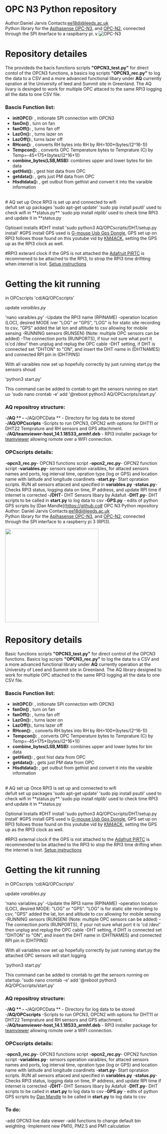 # OPC N3 Python repository 
Author:Daniel Jarvis 
Contacts:ee18dj@leeds.ac.uk
</br>
Python library for the [Aplhasense OPC-N3](http://www.alphasense.com/WEB1213/wp-content/uploads/2018/02/OPC-N3.pdf), and [OPC-N2](http://stg-uneplive.unep.org/media/aqm_document_v1/Blue%20Print/Components/Microcomputer%20and%20sensors/B.%20Dust%20Sensor%20Specifications/B.1%20Alphasense%20OPC%20N1/072-0300%20OPC-N2%20manual%20issue%203.pdf), connected through the SPI itnerface to a raspibarry pi. 
v
![OPC-N3](https://github.com/JarvisSan22/OPC-N3_python/blob/master/OPCN3.jpg)


# Repository detailes 

The provideds the bacis functions scripts **"OPCN3_test.py"**  for direct contol of the OPCN3 functions, a basics log scripts **"OPCN3_rec.py"** to log the data to a CSV and a more advanced functional libary under **AQ** currently opration at the University of leed and Summit site in Greenland.  The AQ livary is desinged to work for multiple OPC attaced to the same RPI3 logging all the data to one CSV file. 

### Bascis Function list:
- **initOPC():** , initionate SPI connection with OPCN3
- **fanOn()** , turn on fan
- **fanOff():** , turns fan off
- **LazOn():** , turns lazer on
- **LazOff():**, turns lazer off
- **RHcon():** , converts RH bytes into RH by RH=100*(bytes/(2^16-1)) 
- **Tempcon():** , converts OPC Temperature bytes to Temprature (C) by Temp=-45+175*(bytes/(2^16+1))
- **combine_bytes(LSB,MSB):** combines upper and lower bytes for bin data 
- **getHist():** , gest hist data from OPC
- **getdata():** , gets just PM data from OPC
- **Hisdtdata():** , get outbut from gethist and convert it into the varaible information

</br>
# AQ set up
Once RPI3 is set up and connected to wifi
</br>
defult set up packages
'sudo apt-get update'   
'sudo pip install psutil'   used to check wifi in **status.py**
'sudo pip install ntplib'   used to check time RPI3 and update it in **status.py


Optioanl installs 
#DHT install
'sudo python3 AQ/OPCscripts/DHT/setup.py install'
#GPS install
GPS used is [G-mouse Usb Gps Dongle](https://www.amazon.co.uk/Diymall-G-mouse-Glonass-Raspberry-Aviation/dp/B015E2XSSO/ref=sr_1_3_sspa?crid=K5C3JJ0ZYQHH&keywords=gps+dongle+usb&qid=1557393883&s=gateway&sprefix=GPS+dongle%2Caps%2C131&sr=8-3-spons&psc=1), GPS set up on RPI3 follows those found on this youtube vid by [KM4ACK](https://www.youtube.com/watch?v=Oag9qYuhMGg), setting the GPS up as the RPI3 clock as well. 

#RPI3 exteranl clock
if the GPS is not attached the [Adafruit PiRTC](https://www.amazon.co.uk/Adafruit-PiRTC-PCF8523-Raspberry-ADA3386/dp/B072DWKDW9/ref=sr_1_2?keywords=adafruit+real+time+clock&qid=1557395250&s=gateway&sr=8-2) is recommened to be attached to the RPI3, to strop the RPI3 time drifiting when internet is lost. [Setup instructions](https://www.amazon.co.uk/Adafruit-PiRTC-PCF8523-Raspberry-ADA3386/dp/B072DWKDW9/ref=sr_1_2?keywords=adafruit+real+time+clock&qid=1557395250&s=gateway&sr=8-2)

# Getting the kit running 
in OPCscripts
'cd/AQ/OPCscripts'

update *varaibles.py*

'nano varaibles.py'
-Update the RPI3 name (RPINAME)
-operation location (LOC), desired MODE iver "LOG" or "GPS", "LOG" is for static site recording to csv, "GPS" added the lat lon and altitude to csv allowing for mobile sensing
-RUNNING sensors (RUNSEN) (Note: multiple OPC sensors can be added)
-The connection ports (RUNPORTS), if tour not sure what port it is'cd /dev/' then unplug and replug the OPC cable
-DHT setting, if DHT is connected set "DHTON" to "ON", and insert the DHT name in (DHTNAMES) and connected RPI pin in (DHTPINS)


With all varaibles now set up hopefully correctly  by just running start.py the sensors shoud

'python3 start.py'

This command can be added to contab to get the sensors running on start uo
'sudo nano crontab -e'
add 
'@reboot python3 AQ/OPCscripts/start.py'

### AQ repositroy structure:
-**/AQ **  -
-**/AQ/OPCData ** - Directory for log data to be stored
-**/AQ/OPCscripts** -Scripts to run OPCN3, OPCN2 with options for DHT11 or DHT22 Temprature and RH sensors and GPS attachment. 
-**/AQ/teamviewer-host_14.1.18533_armhf.deb** - RPI3 installer package for [teamviewer]() allowing romote over a WIFI connection. 
 
### OPCscripts details:
-**opcn3_rec.py**- OPCN3 functions script
-**opcn2_rec.py**- OPCN2 function script
-**variables.py**- sensors operation varaibles, for attaced sensors names and ports, log interval time, opration type (log or GPS) and location name with latitude and longitude coardinets 
-**start.py**- Start oprataion scripts. RUN all sensors attaced and specified in **variables.py**
-**status.py**- Checks RPI3 status, logging data on time, IP address, and update RPI time if internet is corrected
-**/DHT**- DHT  Sensors libary by Adafuit
-**DHT.py**- DHT scripts to be called in **start.py** to log data to csv
-**GPS.py** - edits of python GPS scripts by [Dan Mandle](https://github.co# OPC N3 Python repository 
Author: Daniel Jarvis 
Contacts:ee18dj@leeds.ac.uk
</br>
Python library for the [Aplhasense OPC-N3](http://www.alphasense.com/WEB1213/wp-content/uploads/2018/02/OPC-N3.pdf), and [OPC-N2](http://stg-uneplive.unep.org/media/aqm_document_v1/Blue%20Print/Components/Microcomputer%20and%20sensors/B.%20Dust%20Sensor%20Specifications/B.1%20Alphasense%20OPC%20N1/072-0300%20OPC-N2%20manual%20issue%203.pdf), connected through the SPI interface to a raspberry pi 3 (RPI3). 

<img src="https://github.com/JarvisSan22/OPC-N3_python/OPCN3.JPG?raw=true" height="300"/>
</br>

# Repository details 

Basic functions scripts **"OPCN3_test.py"**  for direct control of the OPCN3 functions.  Basics log scripts **"OPCN3_rec.py"** to log the data to a CSV and a more advanced functional library under **AQ** currently operation at the University of Leed and Summit site in Greenland.  The AQ library designed to work for multiple OPC attached to the same RPI3 logging all the data to one CSV file. 

### Bascis Function list:
- **initOPC():** , initionate SPI connection with OPCN3
- **fanOn()** , turn on fan
- **fanOff():** , turns fan off
- **LazOn():** , turns lazer on
- **LazOff():**, turns lazer off
- **RHcon():** , converts RH bytes into RH by RH=100*(bytes/(2^16-1)) 
- **Tempcon():** , converts OPC Temperature bytes to Temprature (C) by Temp=-45+175*(bytes/(2^16+1))
- **combine_bytes(LSB,MSB):** combines upper and lower bytes for bin data 
- **getHist():** , gest hist data from OPC
- **getdata():** , gets just PM data from OPC
- **Hisdtdata():** , get outbut from gethist and convert it into the varaible information

</br>
# AQ set up
Once RPI3 is set up and connected to wifi
</br>
defult set up packages
'sudo apt-get update'   
'sudo pip install psutil'   used to check wifi in **status.py**
'sudo pip install ntplib'   used to check time RPI3 and update it in **status.py


Optional Installs 
#DHT install
'sudo python3 AQ/OPCscripts/DHT/setup.py install'
#GPS install
GPS used is [G-mouse Usb Gps Dongle](https://www.amazon.co.uk/Diymall-G-mouse-Glonass-Raspberry-Aviation/dp/B015E2XSSO/ref=sr_1_3_sspa?crid=K5C3JJ0ZYQHH&keywords=gps+dongle+usb&qid=1557393883&s=gateway&sprefix=GPS+dongle%2Caps%2C131&sr=8-3-spons&psc=1), GPS set up on RPI3 follows those found on this youtube vid by [KM4ACK](https://www.youtube.com/watch?v=Oag9qYuhMGg), setting the GPS up as the RPI3 clock as well. 

#RPI3 external clock
if the GPS is not attached to the [Adafruit PiRTC](https://www.amazon.co.uk/Adafruit-PiRTC-PCF8523-Raspberry-ADA3386/dp/B072DWKDW9/ref=sr_1_2?keywords=adafruit+real+time+clock&qid=1557395250&s=gateway&sr=8-2) is recommended to be attached to the RPI3 to stop the RPI3 time drifting when the internet is lost. [Setup instructions](https://www.amazon.co.uk/Adafruit-PiRTC-PCF8523-Raspberry-ADA3386/dp/B072DWKDW9/ref=sr_1_2?keywords=adafruit+real+time+clock&qid=1557395250&s=gateway&sr=8-2)

# Getting the kit running 
in OPCscripts
'cd/AQ/OPCscripts'

update *varaibles.py*

'nano variables.py'
-Update the RPI3 name (RPINAME)
-operation location (LOC), desired MODE: "LOG" or "GPS". "LOG" is for static site recording to csv, "GPS" added the lat, lon and altitude to csv allowing for mobile sensing
-RUNNING sensors (RUNSEN) (Note: multiple OPC sensors can be added)
-The connection ports (RUNPORTS), if your not sure what port it is 'cd /dev/' then unplug and replug the OPC cable
-DHT setting, if DHT is connected set "DHTON" to "ON", and insert the DHT name in (DHTNAMES) and connected RPI pin in (DHTPINS)


With all variables now set up hopefully correctly by just running start.py the attached OPC sensors will start logging

'python3 start.py'

This command can be added to crontab to get the sensors running on startup.
'sudo nano crontab -e'
add 
'@reboot python3 AQ/OPCscripts/start.py'


### AQ repositroy structure:
-**/AQ **  -
-**/AQ/OPCData ** - Directory for log data to be stored
-**/AQ/OPCscripts** -Scripts to run OPCN3, OPCN2 with options for DHT11 or DHT22 Temprature and RH sensors and GPS attachment. 
-**/AQ/teamviewer-host_14.1.18533_armhf.deb** - RPI3 installer package for [teamviewer](https://www.teamviewer.com/en/buy-now/?pid=google.tv_ex_repeat.s.gb&gclid=Cj0KCQjwn8_mBRCLARIsAKxi0GJuys2-XjuxDuTIxFylKvXF4VzWCYLQhYoHMkoMawyTfyEpjDdK40YaAuQ9EALw_wcB) allowing romote over a WIFI connection. 
 
### OPCscripts details:
-**opcn3_rec.py**- OPCN3 functions script
-**opcn2_rec.py**- OPCN2 function script
-**variables.py**- sensors operation varaibles, for attaced sensors names and ports, log interval time, opration type (log or GPS) and location name with latitude and longitude coardinets 
-**start.py**- Start oprataion scripts. RUN all sensors attaced and specified in **variables.py**
-**status.py**- Checks RPI3 status, logging data on time, IP address, and update RPI time if internet is corrected
-**/DHT**- DHT  Sensors libary by Adafuit
-**DHT.py**- DHT scripts to be called in **start.py** to log data to csv
-**GPS.py** - edits of python GPS scripts by [Dan Mandle](https://github.com/ggtd/independend-python-gps-logger-for-airodump-ng/blob/master/log_position.py) to be called in **start.py** to log data to csv



### To do:
-add OPCN3 live data viewer 
-add functions to change default bin weighting 
-Implement new PM10, PM2.5 and PM1 calculation


